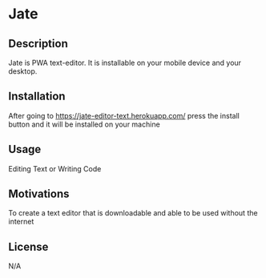 # Jate

## Description

Jate is PWA text-editor. It is installable on your mobile device and your desktop. 

## Installation

After going to https://jate-editor-text.herokuapp.com/ press the install button and it will be installed on your machine

## Usage

Editing Text or Writing Code

## Motivations

To create a text editor that is downloadable and able to be used without the internet

## License

N/A